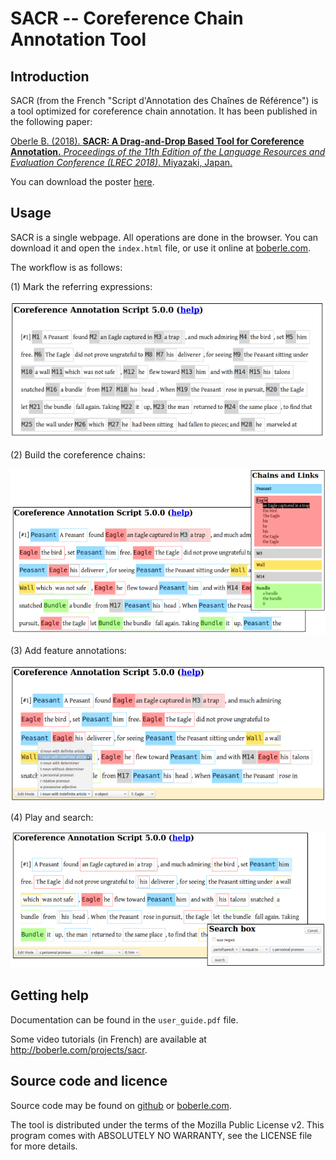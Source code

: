 # SACR -- Coreference Chain Annotation Tool

## Introduction

SACR (from the French "Script d'Annotation des Chaînes de Référence") is a tool optimized for coreference chain annotation.  It has been published in the following paper:

[Oberle B. (2018). **SACR: A Drag-and-Drop Based Tool for Coreference Annotation.** _Proceedings of the 11th Edition of the Language Resources and Evaluation Conference (LREC 2018)_. Miyazaki, Japan.](http://www.lrec-conf.org/proceedings/lrec2018/summaries/178.html)

You can download the poster [here](http://boberle.com/publications/res/Oberle-2018_lrec_poster.pdf).


## Usage

SACR is a single webpage.  All operations are done in the browser.  You can download it and open the `index.html` file, or use it online at [boberle.com](http://boberle.com/projects/sacr).

The workflow is as follows:

(1) Mark the referring expressions:

![Mark the referring expressions](docs/screenshot02.png)


(2) Build the coreference chains:

![build the coreference chains](docs/screenshot03.png)


(3) Add feature annotations:

![add feature annotations](docs/screenshot04.png)


(4) Play and search:

![play and search](docs/screenshot05.png)



## Getting help

Documentation can be found in the `user_guide.pdf` file.

Some video tutorials (in French) are available at http://boberle.com/projects/sacr.


## Source code and licence

Source code may be found on [github](https://github.com/boberle/sacr) or [boberle.com](http://boberle.com).

The tool is distributed under the terms of the Mozilla Public License v2.  This program comes with ABSOLUTELY NO WARRANTY, see the LICENSE file for more details.


